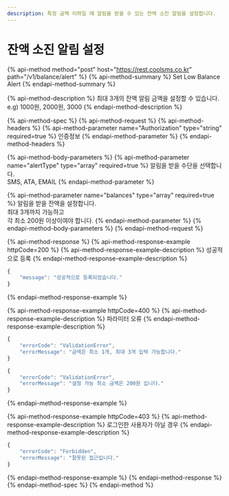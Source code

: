 ```yaml
---
description: 특정 금액 이하일 때 알림을 받을 수 있는 잔액 소진 알림을 설정합니다.
---
```


# 잔액 소진 알림 설정

{% api-method method="post" host="https://rest.coolsms.co.kr" path="/v1/balance/alert" %}
{% api-method-summary %}
Set Low Balance Alert
{% endapi-method-summary %}

{% api-method-description %}
최대 3개의 잔액 알림 금액을 설정할 수 있습니다. e.g\) 1000원, 2000원, 3000
{% endapi-method-description %}

{% api-method-spec %}
{% api-method-request %}
{% api-method-headers %}
{% api-method-parameter name="Authorization" type="string" required=true %}
인증정보
{% endapi-method-parameter %}
{% endapi-method-headers %}

{% api-method-body-parameters %}
{% api-method-parameter name="alertType" type="array" required=true %}
알림을 받을 수단을 선택합니다.  
SMS, ATA, EMAIL
{% endapi-method-parameter %}

{% api-method-parameter name="balances" type="array" required=true %}
알림을 받을 잔액을 설정합니다.  
최대 3개까지 가능하고  
각 최소 200원 이상이여야 합니다.
{% endapi-method-parameter %}
{% endapi-method-body-parameters %}
{% endapi-method-request %}

{% api-method-response %}
{% api-method-response-example httpCode=200 %}
{% api-method-response-example-description %}
 성공적으로 등록
{% endapi-method-response-example-description %}

```javascript
{
    "message": "성공적으로 등록되었습니다."
}
```
{% endapi-method-response-example %}

{% api-method-response-example httpCode=400 %}
{% api-method-response-example-description %}
파라미터 오류
{% endapi-method-response-example-description %}

```javascript
{
    "errorCode": "ValidationError",
    "errorMessage": "금액은 최소 1개, 최대 3개 입력 가능합니다."
}

{
    "errorCode": "ValidationError",
    "errorMessage": "설정 가능 최소 금액은 200원 입니다."
}
```
{% endapi-method-response-example %}

{% api-method-response-example httpCode=403 %}
{% api-method-response-example-description %}
로그인한 사용자가 아닐 경우
{% endapi-method-response-example-description %}

```javascript
{
    "errorCode": "Forbidden",
    "errorMessage": "잘못된 접근입니다."
}
```
{% endapi-method-response-example %}
{% endapi-method-response %}
{% endapi-method-spec %}
{% endapi-method %}



